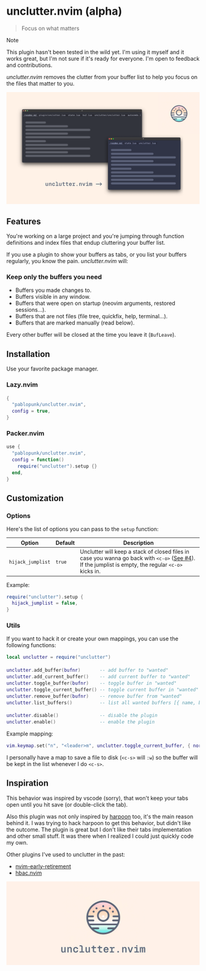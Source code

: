 # unclutter.nvim (alpha)

> Focus on what matters

> [!NOTE]
> This plugin hasn't been tested in the wild yet. I'm using it myself and it works great, but I'm not sure if it's ready for everyone. I'm open to feedback and contributions.

*unclutter.nvim* removes the clutter from your buffer list to help you focus on the files that matter to you.

![before-after](./art/before-after.png)

## Features

You're working on a large project and you're jumping through function definitions and index files that endup cluttering your buffer list.

If you use a plugin to show your buffers as tabs, or you list your buffers regularly, you know the pain. *unclutter.nvim* will:

### Keep only the buffers you need

- Buffers you made changes to.
- Buffers visible in any window.
- Buffers that were open on startup (neovim arguments, restored sessions...).
- Buffers that are not files (file tree, quickfix, help, terminal...).
- Buffers that are marked manually (read below).

Every other buffer will be closed at the time you leave it (`BufLeave`).

## Installation

Use your favorite package manager.

### Lazy.nvim

```lua
{
  "pablopunk/unclutter.nvim",
  config = true,
}
```

### Packer.nvim

```lua
use {
  "pablopunk/unclutter.nvim",
  config = function()
    require("unclutter").setup {}
  end,
}
```

## Customization

### Options

Here's the list of options you can pass to the `setup` function:

| Option | Default | Description |
| --- | --- | --- |
| `hijack_jumplist` | `true` | Unclutter will keep a stack of closed files in case you wanna go back with `<c-o>` ([See #4](https://github.com/pablopunk/unclutter.nvim/issues/4)). If the jumplist is empty, the regular `<c-o>` kicks in. |


Example:

```lua
require("unclutter").setup {
  hijack_jumplist = false,
}
```

### Utils

If you want to hack it or create your own mappings, you can use the following functions:

```lua
local unclutter = require("unclutter")

unclutter.add_buffer(bufnr)       -- add buffer to "wanted"
unclutter.add_current_buffer()    -- add current buffer to "wanted"
unclutter.toggle_buffer(bufnr)    -- toggle buffer in "wanted"
unclutter.toggle_current_buffer() -- toggle current buffer in "wanted"
unclutter.remove_buffer(bufnr)    -- remove buffer from "wanted"
unclutter.list_buffers()          -- list all wanted buffers [{ name, bufnr },...]

unclutter.disable()               -- disable the plugin
unclutter.enable()                -- enable the plugin
```

Example mapping:

```lua
vim.keymap.set("n", "<leader>m", unclutter.toggle_current_buffer, { noremap = true })
```

I personally have a map to save a file to disk (`<c-s>` will `:w`) so the buffer will be kept in the list whenever I do `<c-s>`.

## Inspiration

This behavior was inspired by vscode (sorry), that won't keep your tabs open until you hit save (or double-click the tab).

Also this plugin was not only inspired by [harpoon](https://github.com/ThePrimeagen/harpoon) too, it's the main reason behind it. I was trying to hack harpoon to get this behavior, but didn't like the outcome. The plugin is great but I don't like their tabs implementation and other small stuff. It was there when I realized I could just quickly code my own.

Other plugins I've used to unclutter in the past:

* [nvim-early-retirement](https://github.com/chrisgrieser/nvim-early-retirement)
* [hbac.nvim](https://github.com/axkirillov/hbac.nvim)

![logo](./art/logo.png)
